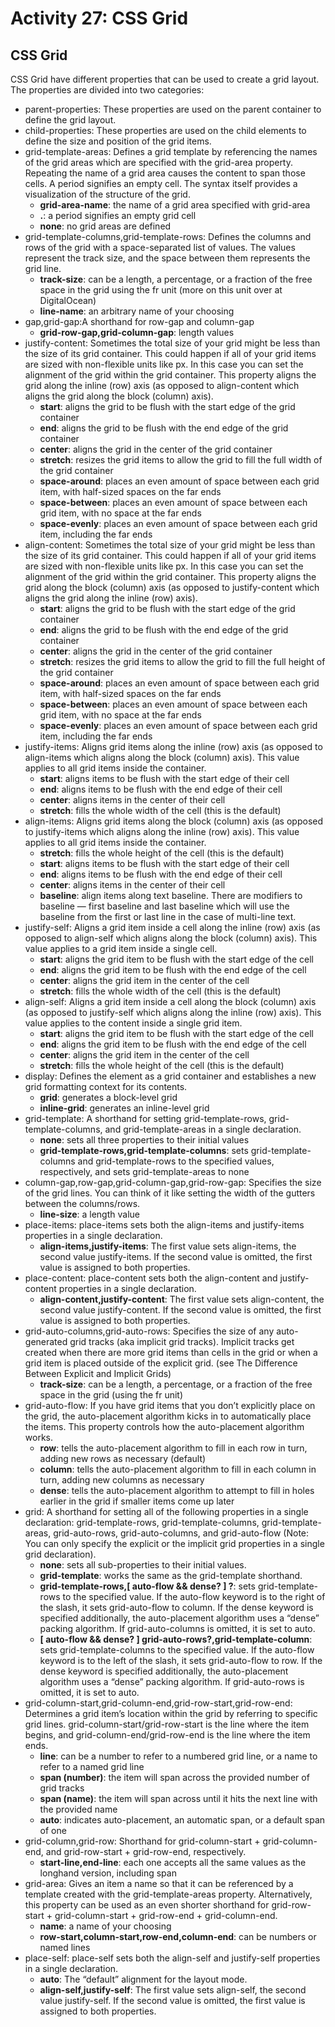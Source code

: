 # Activity 27: CSS Grid

## CSS Grid

CSS Grid have different properties that can be used to create a grid layout. The properties are divided into two categories:

* parent-properties: These properties are used on the parent container to define the grid layout.
* child-properties: These properties are used on the child elements to define the size and position of the grid items.
* grid-template-areas: Defines a grid template by referencing the names of the grid areas which are specified with the grid-area property. Repeating the name of a grid area causes the content to span those cells. A period signifies an empty cell. The syntax itself provides a visualization of the structure of the grid.
  - **grid-area-name**: the name of a grid area specified with grid-area
  - **.**: a period signifies an empty grid cell
  - **none**: no grid areas are defined
* grid-template-columns,grid-template-rows: Defines the columns and rows of the grid with a space-separated list of values. The values represent the track size, and the space between them represents the grid line.
  - **track-size**: can be a length, a percentage, or a fraction of the free space in the grid using the fr unit (more on this unit over at DigitalOcean)
  - **line-name**: an arbitrary name of your choosing
* gap,grid-gap:A shorthand for row-gap and column-gap
  - **grid-row-gap,grid-column-gap**: length values
* justify-content: Sometimes the total size of your grid might be less than the size of its grid container. This could happen if all of your grid items are sized with non-flexible units like px. In this case you can set the alignment of the grid within the grid container. This property aligns the grid along the inline (row) axis (as opposed to align-content which aligns the grid along the block (column) axis).
  - **start**: aligns the grid to be flush with the start edge of the grid container
  - **end**: aligns the grid to be flush with the end edge of the grid container
  - **center**: aligns the grid in the center of the grid container
  - **stretch**: resizes the grid items to allow the grid to fill the full width of the grid container
  - **space-around**: places an even amount of space between each grid item, with half-sized spaces on the far ends
  - **space-between**: places an even amount of space between each grid item, with no space at the far ends
  - **space-evenly**: places an even amount of space between each grid item, including the far ends
* align-content: Sometimes the total size of your grid might be less than the size of its grid container. This could happen if all of your grid items are sized with non-flexible units like px. In this case you can set the alignment of the grid within the grid container. This property aligns the grid along the block (column) axis (as opposed to justify-content which aligns the grid along the inline (row) axis).
  - **start**: aligns the grid to be flush with the start edge of the grid container
  - **end**: aligns the grid to be flush with the end edge of the grid container
  - **center**: aligns the grid in the center of the grid container
  - **stretch**: resizes the grid items to allow the grid to fill the full height of the grid container
  - **space-around**: places an even amount of space between each grid item, with half-sized spaces on the far ends
  - **space-between**: places an even amount of space between each grid item, with no space at the far ends
  - **space-evenly**: places an even amount of space between each grid item, including the far ends
* justify-items: Aligns grid items along the inline (row) axis (as opposed to align-items which aligns along the block (column) axis). This value applies to all grid items inside the container.
  - **start**: aligns items to be flush with the start edge of their cell
  - **end**: aligns items to be flush with the end edge of their cell
  - **center**: aligns items in the center of their cell
  - **stretch**: fills the whole width of the cell (this is the default)
* align-items: Aligns grid items along the block (column) axis (as opposed to justify-items which aligns along the inline (row) axis). This value applies to all grid items inside the container.
  - **stretch**: fills the whole height of the cell (this is the default)
  - **start**: aligns items to be flush with the start edge of their cell
  - **end**: aligns items to be flush with the end edge of their cell
  - **center**: aligns items in the center of their cell
  - **baseline**: align items along text baseline. There are modifiers to baseline — first baseline and last baseline which will use the baseline from the first or last line in the case of multi-line text.
* justify-self: Aligns a grid item inside a cell along the inline (row) axis (as opposed to align-self which aligns along the block (column) axis). This value applies to a grid item inside a single cell.
  - **start**: aligns the grid item to be flush with the start edge of the cell
  - **end**: aligns the grid item to be flush with the end edge of the cell
  - **center**: aligns the grid item in the center of the cell
  - **stretch**: fills the whole width of the cell (this is the default)
* align-self: Aligns a grid item inside a cell along the block (column) axis (as opposed to justify-self which aligns along the inline (row) axis). This value applies to the content inside a single grid item.
  - **start**: aligns the grid item to be flush with the start edge of the cell
  - **end**: aligns the grid item to be flush with the end edge of the cell
  - **center**: aligns the grid item in the center of the cell
  - **stretch**: fills the whole height of the cell (this is the default)
* display: Defines the element as a grid container and establishes a new grid formatting context for its contents.
  -   **grid**: generates a block-level grid
  -   **inline-grid**: generates an inline-level grid
* grid-template: A shorthand for setting grid-template-rows, grid-template-columns, and grid-template-areas in a single declaration.
  -   **none**: sets all three properties to their initial values
  -   **grid-template-rows,grid-template-columns**: sets grid-template-columns and grid-template-rows to the specified values, respectively, and sets grid-template-areas to none
* column-gap,row-gap,grid-column-gap,grid-row-gap: Specifies the size of the grid lines. You can think of it like setting the width of the gutters between the columns/rows.
  - **line-size**: a length value
* place-items: place-items sets both the align-items and justify-items properties in a single declaration.
  - **align-items,justify-items**: The first value sets align-items, the second value justify-items. If the second value is omitted, the first value is assigned to both properties.
* place-content: place-content sets both the align-content and justify-content properties in a single declaration.
  - **align-content,justify-content**: The first value sets align-content, the second value justify-content. If the second value is omitted, the first value is assigned to both properties.
* grid-auto-columns,grid-auto-rows: Specifies the size of any auto-generated grid tracks (aka implicit grid tracks). Implicit tracks get created when there are more grid items than cells in the grid or when a grid item is placed outside of the explicit grid. (see The Difference Between Explicit and Implicit Grids)
  - **track-size**: can be a length, a percentage, or a fraction of the free space in the grid (using the fr unit)
* grid-auto-flow: If you have grid items that you don’t explicitly place on the grid, the auto-placement algorithm kicks in to automatically place the items. This property controls how the auto-placement algorithm works.
  - **row**: tells the auto-placement algorithm to fill in each row in turn, adding new rows as necessary (default)
  - **column**: tells the auto-placement algorithm to fill in each column in turn, adding new columns as necessary
  - **dense**: tells the auto-placement algorithm to attempt to fill in holes earlier in the grid if smaller items come up later
* grid: A shorthand for setting all of the following properties in a single declaration: grid-template-rows, grid-template-columns, grid-template-areas, grid-auto-rows, grid-auto-columns, and grid-auto-flow (Note: You can only specify the explicit or the implicit grid properties in a single grid declaration).
  - **none**: sets all sub-properties to their initial values.
  - **grid-template**: works the same as the grid-template shorthand.
  - **grid-template-rows,[ auto-flow && dense? ] <grid-auto-columns>?**: sets grid-template-rows to the specified value. If the auto-flow keyword is to the right of the slash, it sets grid-auto-flow to column. If the dense keyword is specified additionally, the auto-placement algorithm uses a “dense” packing algorithm. If grid-auto-columns is omitted, it is set to auto.
  - **[ auto-flow && dense? ] grid-auto-rows?,grid-template-column**: sets grid-template-columns to the specified value. If the auto-flow keyword is to the left of the slash, it sets grid-auto-flow to row. If the dense keyword is specified additionally, the auto-placement algorithm uses a “dense” packing algorithm. If grid-auto-rows is omitted, it is set to auto.
* grid-column-start,grid-column-end,grid-row-start,grid-row-end: Determines a grid item’s location within the grid by referring to specific grid lines. grid-column-start/grid-row-start is the line where the item begins, and grid-column-end/grid-row-end is the line where the item ends.
  - **line**: can be a number to refer to a numbered grid line, or a name to refer to a named grid line
  - **span (number)**: the item will span across the provided number of grid tracks
  - **span (name)**: the item will span across until it hits the next line with the provided name
  - **auto**: indicates auto-placement, an automatic span, or a default span of one
* grid-column,grid-row: Shorthand for grid-column-start + grid-column-end, and grid-row-start + grid-row-end, respectively.
  - **start-line,end-line**: each one accepts all the same values as the longhand version, including span
* grid-area: Gives an item a name so that it can be referenced by a template created with the grid-template-areas property. Alternatively, this property can be used as an even shorter shorthand for grid-row-start + grid-column-start + grid-row-end + grid-column-end.
  - **name**: a name of your choosing
  - **row-start,column-start,row-end,column-end**: can be numbers or named lines
* place-self: place-self sets both the align-self and justify-self properties in a single declaration.
  - **auto**: The “default” alignment for the layout mode.
  - **align-self,justify-self**: The first value sets align-self, the second value justify-self. If the second value is omitted, the first value is assigned to both properties.
